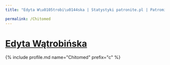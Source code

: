 ```yaml
---
title: "Edyta W\u0105trobi\u0144ska | Statystyki patronite.pl | Patromierz"

permalink: /Chitomed
---
```


# [Edyta Wątrobińska](https://patronite.pl/Chitomed)

{% include profile.md name="Chitomed" prefix="c" %}
